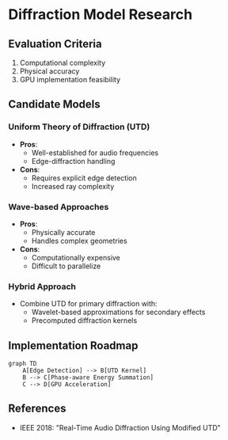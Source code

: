 # Diffraction Model Research

## Evaluation Criteria
1. Computational complexity
2. Physical accuracy
3. GPU implementation feasibility

## Candidate Models

### Uniform Theory of Diffraction (UTD)
- **Pros**:
  - Well-established for audio frequencies
  - Edge-diffraction handling
- **Cons**:
  - Requires explicit edge detection
  - Increased ray complexity

### Wave-based Approaches
- **Pros**:
  - Physically accurate
  - Handles complex geometries
- **Cons**:
  - Computationally expensive
  - Difficult to parallelize

### Hybrid Approach
- Combine UTD for primary diffraction with:
  - Wavelet-based approximations for secondary effects
  - Precomputed diffraction kernels

## Implementation Roadmap
```mermaid
graph TD
    A[Edge Detection] --> B[UTD Kernel]
    B --> C[Phase-aware Energy Summation]
    C --> D[GPU Acceleration]
```

## References
- IEEE 2018: "Real-Time Audio Diffraction Using Modified UTD"